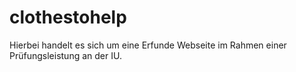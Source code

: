 # clothestohelp

Hierbei handelt es sich um eine Erfunde Webseite im Rahmen einer Prüfungsleistung an der IU.